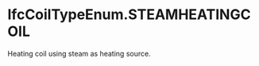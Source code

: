 IfcCoilTypeEnum.STEAMHEATINGCOIL
================================
Heating coil using steam as heating source.


